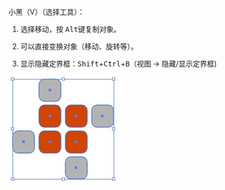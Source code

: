 小黑（V）（选择工具）：

1. 选择移动，按 <kbd>Alt</kbd>键复制对象。
2. 可以直接变换对象（移动、旋转等）。

3. 显示隐藏定界框：<kbd>Shift</kbd>+<kbd>Ctrl</kbd>+<kbd>B</kbd>（视图 -> 隐藏/显示定界框)

![03](../images/03.jpg)